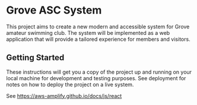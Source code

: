 # Grove ASC System

This project aims to create a new modern and accessible system for Grove amateur swimming club. The system will be implemented as a web application that will provide a tailored experience for members and visitors. 

## Getting Started

These instructions will get you a copy of the project up and running on your local machine for development and testing purposes. See deployment for notes on how to deploy the project on a live system.

See https://aws-amplify.github.io/docs/js/react



